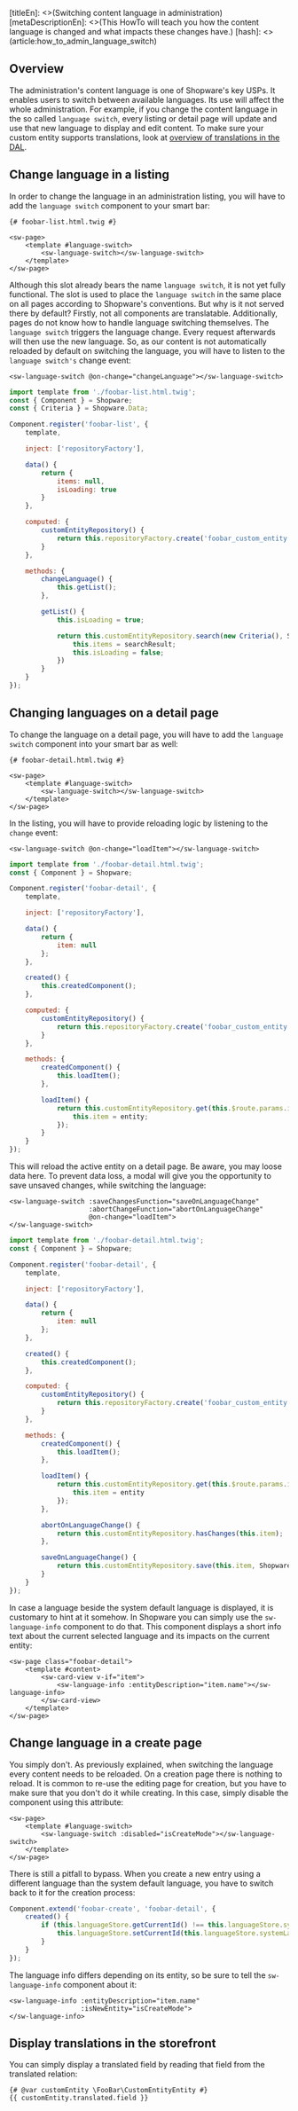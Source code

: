 [titleEn]: <>(Switching content language in administration)
[metaDescriptionEn]: <>(This HowTo will teach you how the content language is changed and what impacts these changes have.)
[hash]: <>(article:how_to_admin_language_switch)

## Overview

The administration's content language is one of Shopware's key USPs.
It enables users to switch between available languages. Its use will affect the whole administration.
For example, if you change the content language in the so called `language switch`, every listing or detail page will
update and use that new language to display and edit content.
To make sure your custom entity supports translations, look at [overview of translations in the DAL](./../60-references-internals/10-core/130-dal.md). 


## Change language in a listing

In order to change the language in an administration listing, you will have to add the `language switch` component to your smart bar:

```twig
{# foobar-list.html.twig #}

<sw-page>
    <template #language-switch>
        <sw-language-switch></sw-language-switch>
    </template>
</sw-page>
```

Although this slot already bears the name `language switch`, it is not yet fully functional.
The slot is used to place the `language switch` in the same place on all pages according to Shopware's conventions.
But why is it not served there by default? Firstly, not all components are translatable.
Additionally, pages do not know how to handle language switching themselves.
The `language switch` triggers the language change. Every request afterwards will then use the new language.
So, as our content is not automatically reloaded by default on switching the language, you will have to listen to the
`language switch's` change event:

```twig
<sw-language-switch @on-change="changeLanguage"></sw-language-switch>
``` 
```javascript
import template from './foobar-list.html.twig';
const { Component } = Shopware;
const { Criteria } = Shopware.Data;

Component.register('foobar-list', {
    template,

    inject: ['repositoryFactory'],

    data() {
        return {
            items: null,
            isLoading: true
        }
    },

    computed: {
        customEntityRepository() {
            return this.repositoryFactory.create('foobar_custom_entity');
        }
    },

    methods: {
        changeLanguage() {
            this.getList();
        },

        getList() {
            this.isLoading = true;

            return this.customEntityRepository.search(new Criteria(), Shopware.Context.api).then((searchResult) => {
                this.items = searchResult;
                this.isLoading = false;
            })
        }
    }
});
```

## Changing languages on a detail page

To change the language on a detail page, you will have to add the `language switch` component into your smart bar as well:

```twig
{# foobar-detail.html.twig #}

<sw-page>
    <template #language-switch>
        <sw-language-switch></sw-language-switch>
    </template>
</sw-page>
```

In the listing, you will have to provide reloading logic by listening to the `change` event:

```twig
<sw-language-switch @on-change="loadItem"></sw-language-switch>
``` 

```javascript
import template from './foobar-detail.html.twig';
const { Component } = Shopware;

Component.register('foobar-detail', {
    template,

    inject: ['repositoryFactory'],

    data() {
        return {
            item: null
        };
    },

    created() {
        this.createdComponent();
    },

    computed: {
        customEntityRepository() {
            return this.repositoryFactory.create('foobar_custom_entity');
        }
    },

    methods: {
        createdComponent() {
            this.loadItem();
        },

        loadItem() {
            return this.customEntityRepository.get(this.$route.params.id, Shopware.Context.api).then((entity) => {
                this.item = entity;
            });
        }
    }
});
```

This will reload the active entity on a detail page. Be aware, you may loose data here.
To prevent data loss, a modal will give you the opportunity to save unsaved changes, while switching the language: 

```twig
<sw-language-switch :saveChangesFunction="saveOnLanguageChange"
                    :abortChangeFunction="abortOnLanguageChange"
                    @on-change="loadItem">
</sw-language-switch>
``` 

```javascript
import template from './foobar-detail.html.twig';
const { Component } = Shopware;

Component.register('foobar-detail', {
    template,

    inject: ['repositoryFactory'],

    data() {
        return {
            item: null
        };
    },

    created() {
        this.createdComponent();
    },

    computed: {
        customEntityRepository() {
            return this.repositoryFactory.create('foobar_custom_entity');
        }
    },

    methods: {
        createdComponent() {
            this.loadItem();
        },

        loadItem() {
            return this.customEntityRepository.get(this.$route.params.id, Shopware.Context.api).then((entity) => {
                this.item = entity
            });
        },

        abortOnLanguageChange() {
            return this.customEntityRepository.hasChanges(this.item);
        },

        saveOnLanguageChange() {
            return this.customEntityRepository.save(this.item, Shopware.Context.api);
        }
    }
});
```
In case a language beside the system default language is displayed, it is customary to hint at it somehow.
In Shopware you can simply use the `sw-language-info` component to do that.
This component displays a short info text about the current selected language and its impacts on the current entity:

```twig
<sw-page class="foobar-detail">
    <template #content>
        <sw-card-view v-if="item">
            <sw-language-info :entityDescription="item.name"></sw-language-info>
        </sw-card-view>
    </template>
</sw-page>
```

## Change language in a create page

You simply don't. As previously explained, when switching the language every content needs to be reloaded.
On a creation page there is nothing to reload.
It is common to re-use the editing page for creation, but you have to make sure that you don't do it while creating.
In this case, simply disable the component using this attribute:

```twig
<sw-page>
    <template #language-switch>
        <sw-language-switch :disabled="isCreateMode"></sw-language-switch>
    </template>
</sw-page>
```

There is still a pitfall to bypass.
When you create a new entry using a different language than the system default language, you have to switch back to
it for the creation process:

```javascript
Component.extend('foobar-create', 'foobar-detail', {
    created() {
        if (this.languageStore.getCurrentId() !== this.languageStore.systemLanguageId) {
            this.languageStore.setCurrentId(this.languageStore.systemLanguageId)
        }
    }
});
```

The language info differs depending on its entity, so be sure to tell the `sw-language-info` component about it:

```twig
<sw-language-info :entityDescription="item.name"
                  :isNewEntity="isCreateMode">
</sw-language-info>
```

## Display translations in the storefront

You can simply display a translated field by reading that field from the translated relation:

```twig
{# @var customEntity \FooBar\CustomEntityEntity #}
{{ customEntity.translated.field }}
```
